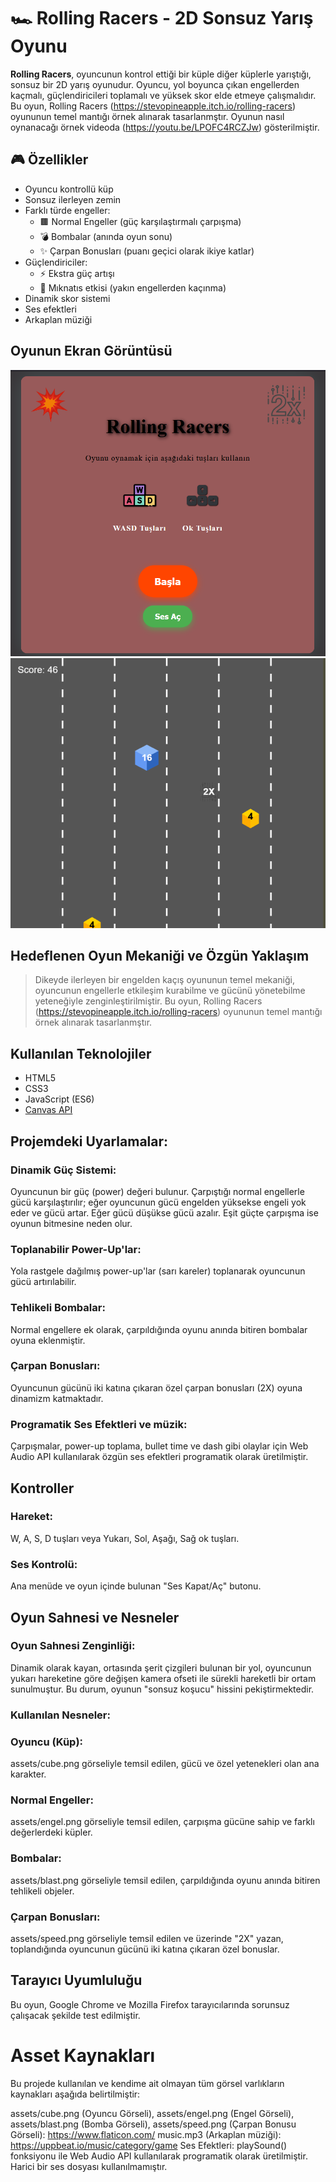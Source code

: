 # 🏎️ Rolling Racers - 2D Sonsuz Yarış Oyunu

**Rolling Racers**, oyuncunun kontrol ettiği bir küple diğer küplerle yarıştığı, sonsuz bir 2D yarış oyunudur. Oyuncu, yol boyunca çıkan engellerden kaçmalı, güçlendiricileri toplamalı ve yüksek skor elde etmeye çalışmalıdır. Bu oyun, Rolling Racers (https://stevopineapple.itch.io/rolling-racers) oyununun temel mantığı örnek alınarak tasarlanmştır.
Oyunun nasıl oynanacağı örnek videoda (https://youtu.be/LPOFC4RCZJw) gösterilmiştir.

## 🎮 Özellikler

- Oyuncu kontrollü küp
- Sonsuz ilerleyen zemin
- Farklı türde engeller:
  - 🟫 Normal Engeller (güç karşılaştırmalı çarpışma)
  - 💣 Bombalar (anında oyun sonu)
  - ✨ Çarpan Bonusları (puanı geçici olarak ikiye katlar)
- Güçlendiriciler:
  - ⚡ Ekstra güç artışı
  - 🧲 Mıknatıs etkisi (yakın engellerden kaçınma)
- Dinamik skor sistemi
- Ses efektleri
- Arkaplan müziği



 ## Oyunun Ekran Görüntüsü
 ![Uygulama Giriş Ekranı](images/foto1.png)
 ![Uygulama Giriş Ekranı](images/foto3.png)

## Hedeflenen Oyun Mekaniği ve Özgün Yaklaşım
> Dikeyde ilerleyen bir engelden kaçış oyununun temel mekaniği, oyuncunun engellerle etkileşim kurabilme ve gücünü yönetebilme yeteneğiyle zenginleştirilmiştir.
Bu oyun, Rolling Racers (https://stevopineapple.itch.io/rolling-racers) oyununun temel mantığı örnek alınarak tasarlanmştır.

## Kullanılan Teknolojiler

- HTML5
- CSS3
- JavaScript (ES6)
- [Canvas API](https://developer.mozilla.org/en-US/docs/Web/API/Canvas_API)

## Projemdeki Uyarlamalar:

### Dinamik Güç Sistemi:
Oyuncunun bir güç (power) değeri bulunur. Çarpıştığı normal engellerle gücü karşılaştırılır; eğer oyuncunun gücü engelden yüksekse engeli yok eder ve gücü artar. Eğer gücü düşükse gücü azalır. Eşit güçte çarpışma ise oyunun bitmesine neden olur.
### Toplanabilir Power-Up'lar:
Yola rastgele dağılmış power-up'lar (sarı kareler) toplanarak oyuncunun gücü artırılabilir.
### Tehlikeli Bombalar:
Normal engellere ek olarak, çarpıldığında oyunu anında bitiren bombalar oyuna eklenmiştir.
### Çarpan Bonusları:
Oyuncunun gücünü iki katına çıkaran özel çarpan bonusları (2X) oyuna dinamizm katmaktadır.
### Programatik Ses Efektleri ve müzik:
Çarpışmalar, power-up toplama, bullet time ve dash gibi olaylar için Web Audio API kullanılarak özgün ses efektleri programatik olarak üretilmiştir.

## Kontroller
### Hareket:
W, A, S, D tuşları veya Yukarı, Sol, Aşağı, Sağ ok tuşları.
### Ses Kontrolü: 
Ana menüde ve oyun içinde bulunan "Ses Kapat/Aç" butonu.

## Oyun Sahnesi ve Nesneler
### Oyun Sahnesi Zenginliği: 
Dinamik olarak kayan, ortasında şerit çizgileri bulunan bir yol, oyuncunun yukarı hareketine göre değişen kamera ofseti ile sürekli hareketli bir ortam sunulmuştur. Bu durum, oyunun "sonsuz koşucu" hissini pekiştirmektedir.
### Kullanılan Nesneler:
### Oyuncu (Küp):
assets/cube.png görseliyle temsil edilen, gücü ve özel yetenekleri olan ana karakter.
### Normal Engeller: 
assets/engel.png görseliyle temsil edilen, çarpışma gücüne sahip ve farklı değerlerdeki küpler.
### Bombalar:
assets/blast.png görseliyle temsil edilen, çarpıldığında oyunu anında bitiren tehlikeli objeler.
### Çarpan Bonusları: 
assets/speed.png görseliyle temsil edilen ve üzerinde "2X" yazan, toplandığında oyuncunun gücünü iki katına çıkaran özel bonuslar.

## Tarayıcı Uyumluluğu
Bu oyun, Google Chrome ve Mozilla Firefox tarayıcılarında sorunsuz çalışacak şekilde test edilmiştir.

# Asset Kaynakları
Bu projede kullanılan ve kendime ait olmayan tüm görsel varlıkların kaynakları aşağıda belirtilmiştir:

assets/cube.png (Oyuncu Görseli), assets/engel.png (Engel Görseli), assets/blast.png (Bomba Görseli), assets/speed.png (Çarpan Bonusu Görseli): https://www.flaticon.com/
music.mp3 (Arkaplan müziği): https://uppbeat.io/music/category/game
Ses Efektleri: playSound() fonksiyonu ile Web Audio API kullanılarak programatik olarak üretilmiştir. Harici bir ses dosyası kullanılmamıştır.
